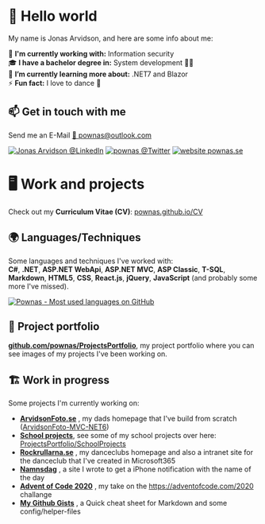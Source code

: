 # 👋 Hello world

My name is Jonas Arvidson, and here are some info about me:  
  
💼 **I'm currently working with:** Information security  
:mortar_board: **I have a bachelor degree in:** System development 👨‍💻  
🌱 **I’m currently learning more about:** .NET7 and Blazor  
⚡ **Fun fact:** I love to dance 🕺  

  
## 📫 Get in touch with me
Send me an E-Mail [📧 pownas@outlook.com](mailto:pownas@outlook.com)  

[![Jonas Arvidson @LinkedIn](https://img.shields.io/twitter/url?label=JonasArvidson&logo=linkedin&style=social&url=https%3A%2F%2Fwww.linkedin.com%2Fin%2FJonasArvidson)](https://www.linkedin.com/in/JonasArvidson)
[![pownas @Twitter](https://img.shields.io/twitter/url?label=%40Pownas&logo=twitter&style=social&url=https%3A%2F%2Ftwitter.com%2Fpownas)](https://twitter.com/pownas)
[![website pownas.se](https://img.shields.io/twitter/url?label=pownas.se&logo=about.me&logoColor=blue&style=social&url=https%3A%2F%2Fpownas.se%2F)](https://pownas.se/)  

# 🖥️ Work and projects
Check out my **Curriculum Vitae (CV)**: [pownas.github.io/CV](https://pownas.github.io/CV/)

## 🌍 Languages/Techniques
Some languages and techniques I've worked with:  
**C#**, **.NET**, **ASP.NET WebApi**, **ASP.NET MVC**, **ASP Classic**, **T-SQL**, **Markdown**, **HTML5**, **CSS**, **React.js**, **jQuery**, **JavaScript** (and probably some more I've missed). 
  
[![Pownas - Most used languages on GitHub](https://github-readme-stats.vercel.app/api/top-langs/?username=pownas&theme=tokyonight&layout=compact)](#)

## 💼 Project portfolio
**[github.com/pownas/ProjectsPortfolio](https://github.com/pownas/ProjectsPortfolio)**, my project portfolio where you can see images of my projects I've been working on. 

## 🏗️ Work in progress
Some projects I'm currently working on:
<!-- - **[Jonas.ArvidsonFoto.se](https://Jonas.ArvidsonFoto.se)** , my own homepage that always needs a facelift -->
- **[ArvidsonFoto.se](https://ArvidsonFoto.se)** , my dads homepage that I've build from scratch ([ArvidsonFoto-MVC-NET6](https://github.com/pownas/ArvidsonFoto-MVC-NET5))
- **[School projects](https://github.com/pownas/ProjectsPortfolio/tree/main/SchoolProjects/2019HT-2022VT-ORU-Systemvetenskap)**, see some of my school projects over here: [ProjectsPortfolio/SchoolProjects](https://github.com/pownas/ProjectsPortfolio/tree/main/SchoolProjects/2019HT-2022VT-ORU-Systemvetenskap)
- **[Rockrullarna.se](https://www.Rockrullarna.se)** , my danceclubs homepage and also a intranet site for the danceclub that I've created in Microsoft365
- **[Namnsdag](https://pownas.github.io/Namnsdag/)** , a site I wrote to get a iPhone notification with the name of the day
- **[Advent of Code 2020](https://github.com/pownas/Advent-Of-Code-2020)** , my take on the https://adventofcode.com/2020 challange
- **[My Github Gists](https://gist.github.com/pownas)** , a Quick cheat sheet for Markdown and some config/helper-files


<!--
**pownas/pownas** is a ✨ _special_ ✨ repository because its `README.md` (this file) appears on your GitHub profile.

Here are some ideas to get you started:

- 🔭 I’m currently working on ...
- 🌱 I’m currently learning ...
- 👯 I’m looking to collaborate on ...
- 🤔 I’m looking for help with ...
- 💬 Ask me about ...
- 📫 How to reach me: ...
- 😄 Pronouns: ...
- ⚡ Fun fact: ...
-->
